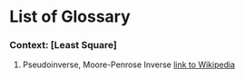 # List of Glossary

### Context: [Least Square] 
1. Pseudoinverse, Moore-Penrose Inverse [link to Wikipedia](https://en.wikipedia.org/wiki/Moore–Penrose_inverse)

